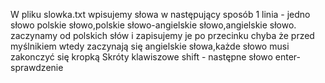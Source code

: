 W pliku slowka.txt wpisujemy słowa w następujący sposób
1 linia - jedno słowo
polskie słowo,polskie słowo-angielskie słowo,angielskie słowo.
zaczynamy od polskich słów i zapisujemy je po przecinku chyba że przed
myślnikiem wtedy zaczynają się angielskie słowa,każde słowo musi
zakonczyć się kropką
Skróty klawiszowe
shift - następne słowo
enter-sprawdzenie
